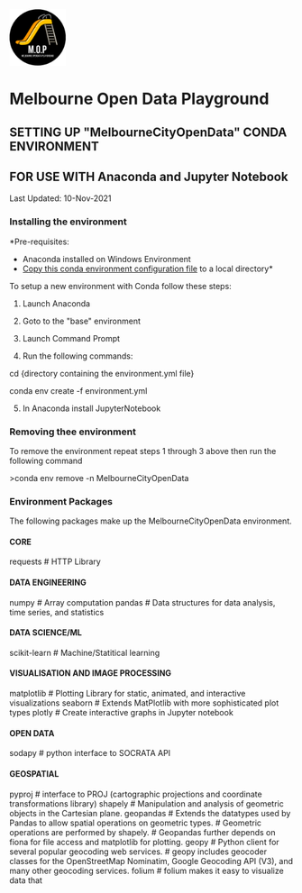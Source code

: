 <img src="/images/mop-black.png" alt="drawing" width="100"/>

# Melbourne Open Data Playground
## SETTING UP "MelbourneCityOpenData" CONDA ENVIRONMENT
## FOR USE WITH Anaconda and Jupyter Notebook

Last Updated: 10-Nov-2021

### Installing the environment
*Pre-requisites:
- Anaconda installed on Windows Environment
- [Copy this conda environment configuration file](environment.yml) to a local directory*

To setup a new environment with Conda follow these steps:

1) Launch Anaconda

2) Goto to the "base" environment

3) Launch Command Prompt

4) Run the following commands:

cd {directory containing the environment.yml file}

conda env create -f environment.yml

5) In Anaconda install JupyterNotebook


### Removing thee environment
To remove the environment repeat steps 1 through 3 above then run the following command

&gt;conda env remove -n MelbourneCityOpenData

### Environment Packages
The following packages make up the MelbourneCityOpenData environment.

#### CORE
requests	# HTTP Library

#### DATA ENGINEERING
numpy		# Array computation
pandas		# Data structures for data analysis, time series, and statistics

#### DATA SCIENCE/ML
scikit-learn	# Machine/Statitical learning

#### VISUALISATION AND IMAGE PROCESSING
matplotlib	# Plotting Library for static, animated, and interactive visualizations
seaborn		# Extends MatPlotlib with more sophisticated plot types
plotly		# Create interactive graphs in Jupyter notebook

#### OPEN DATA
sodapy		# python interface to SOCRATA API

#### GEOSPATIAL
pyproj		# interface to PROJ (cartographic projections and coordinate transformations library)
shapely		# Manipulation and analysis of geometric objects in the Cartesian plane.
geopandas	# Extends the datatypes used by Pandas to allow spatial operations on geometric types.
		# Geometric operations are performed by shapely.
		# Geopandas further depends on fiona for file access and matplotlib for plotting.
geopy		# Python client for several popular geocoding web services.
		# geopy includes geocoder classes for the OpenStreetMap Nominatim, Google Geocoding API (V3), and many other geocoding services.
folium		# folium makes it easy to visualize data that
